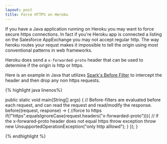 ```yaml
---
layout: post
title: Force HTTPS on Heroku
---
```


If you have a Java application running on Heroku you may want to force secure https connections. In fact if you're Heroku app is connected a listing on the Salesforce AppExchange you may not accept regular http. The way heroku routes your requst makes it impossible to tell the origin using most conventional patterns in web frameworks.

Heroku does send a `x-forwarded-proto` header that can be used to determine if the origin is http or https.

Here is an example in Java that utilizes [Spark's Before Filter](http://sparkjava.com/documentation.html#filters) to intercept the header and then drop any non https requests.


{% highlight java linenos%}

  public static void main(String[] args)
{
    // Before-filters are evaluated before each request, and can read the request and read/modify the response.
    before((request, response) -> {
        //force to https                          
        if(!"https".equalsIgnoreCase(request.headers("x-forwarded-proto"))){
            // if the x-forwared-proto header does not equal https throw exception
            throw new UnsupportedOperationException("only http alllowd");
        }
    });
}

{% endhighlight %}
